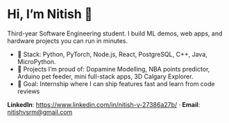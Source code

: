 # Hi, I’m Nitish 👋
Third-year Software Engineering student. I build ML demos, web apps, and hardware projects you can run in minutes.

- 🧰 Stack: Python, PyTorch, Node.js, React, PostgreSQL, C++, Java, MicroPython.
- 🧪 Projects I’m proud of: Dopamine Modelling, NBA points predictor, Arduino pet feeder, mini full-stack apps, 3D Calgary Explorer.
- 🎯 Goal: Internship where I can ship features fast and learn from code reviews

**LinkedIn**: <https://www.linkedin.com/in/nitish-v-27386a27b/> · **Email**: <nitishvsrm@gmail.com>
